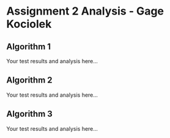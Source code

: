 # Assignment 2 Analysis - Gage Kociolek

## Algorithm 1

Your test results and analysis here...

## Algorithm 2

Your test results and analysis here...

## Algorithm 3

Your test results and analysis here...
